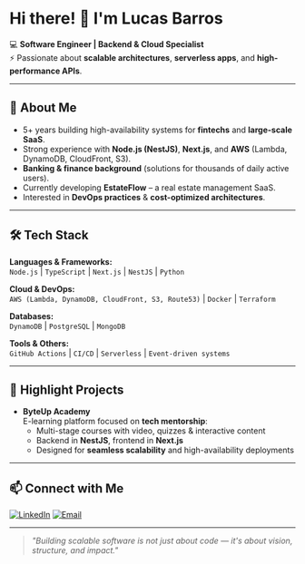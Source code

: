 # Hi there! 👋 I'm Lucas Barros

💻 **Software Engineer | Backend & Cloud Specialist**   
⚡ Passionate about **scalable architectures**, **serverless apps**, and **high-performance APIs**.

---

## 🚀 About Me
- 5+ years building high-availability systems for **fintechs** and **large-scale SaaS**.
- Strong experience with **Node.js (NestJS)**, **Next.js**, and **AWS** (Lambda, DynamoDB, CloudFront, S3).
- **Banking & finance background** (solutions for thousands of daily active users).
- Currently developing **EstateFlow** – a real estate management SaaS.
- Interested in **DevOps practices** & **cost-optimized architectures**.

---

## 🛠️ Tech Stack
**Languages & Frameworks:**  
`Node.js` | `TypeScript` | `Next.js` | `NestJS` | `Python`  

**Cloud & DevOps:**  
`AWS (Lambda, DynamoDB, CloudFront, S3, Route53)` | `Docker` | `Terraform`  

**Databases:**  
`DynamoDB` | `PostgreSQL` | `MongoDB`  

**Tools & Others:**  
`GitHub Actions` | `CI/CD` | `Serverless` | `Event-driven systems`

---

## 📌 Highlight Projects
 

- **ByteUp Academy**  
  E-learning platform focused on **tech mentorship**:  
  - Multi-stage courses with video, quizzes & interactive content  
  - Backend in **NestJS**, frontend in **Next.js**  
  - Designed for **seamless scalability** and high-availability deployments

---

## 📫 Connect with Me
[![LinkedIn](https://img.shields.io/badge/LinkedIn-LucasBarros-blue?style=for-the-badge&logo=linkedin)]([https://linkedin.com/in/seu-perfil](https://www.linkedin.com/in/lucas-barros-dos-santos/))  
[![Email](https://img.shields.io/badge/Email-Contact%20Me-green?style=for-the-badge&logo=gmail)](mailto:barros.lucas.dev@gmail.com)  

---

> _"Building scalable software is not just about code — it's about vision, structure, and impact."_  

